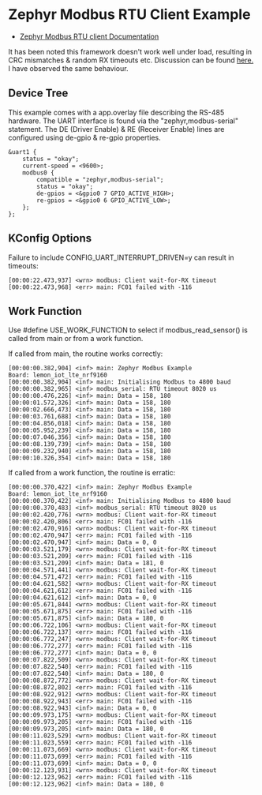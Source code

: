 # Zephyr Modbus RTU Client Example

* [Zephyr Modbus RTU client Documentation](https://docs.zephyrproject.org/latest/samples/subsys/modbus/rtu_client/README.html)

It has been noted this framework doesn't work well under load, resulting in CRC mismatches & random RX timeouts etc. Discussion can be found [here.](https://github.com/zephyrproject-rtos/zephyr/pull/74029) I have observed the same behaviour.

## Device Tree

This example comes with a app.overlay file describing the RS-485 hardware. The UART interface is found via the "zephyr,modbus-serial" statement. The DE (Driver Enable) & RE (Receiver Enable) lines are configured using de-gpio & re-gpio properties.

```
&uart1 {
	status = "okay";
	current-speed = <9600>;
	modbus0 {
		compatible = "zephyr,modbus-serial";
		status = "okay";
		de-gpios = <&gpio0 7 GPIO_ACTIVE_HIGH>;
		re-gpios = <&gpio0 6 GPIO_ACTIVE_LOW>;
	};
};
```

## KConfig Options

Failure to include CONFIG_UART_INTERRUPT_DRIVEN=y can result in timeouts:

```
[00:00:22.473,937] <wrn> modbus: Client wait-for-RX timeout
[00:00:22.473,968] <err> main: FC01 failed with -116
```

## Work Function

Use #define USE_WORK_FUNCTION to select if modbus_read_sensor() is called from main or from a work function.

If called from main, the routine works correctly:

```
[00:00:00.382,904] <inf> main: Zephyr Modbus Example
Board: lemon_iot_lte_nrf9160
[00:00:00.382,904] <inf> main: Initialising Modbus to 4800 baud
[00:00:00.382,965] <inf> modbus_serial: RTU timeout 8020 us
[00:00:00.476,226] <inf> main: Data = 158, 180
[00:00:01.572,326] <inf> main: Data = 158, 180
[00:00:02.666,473] <inf> main: Data = 158, 180
[00:00:03.761,688] <inf> main: Data = 158, 180
[00:00:04.856,018] <inf> main: Data = 158, 180
[00:00:05.952,239] <inf> main: Data = 158, 180
[00:00:07.046,356] <inf> main: Data = 158, 180
[00:00:08.139,739] <inf> main: Data = 158, 180
[00:00:09.232,940] <inf> main: Data = 158, 180
[00:00:10.326,354] <inf> main: Data = 158, 180
```

If called from a work function, the routine is erratic:

```
[00:00:00.370,422] <inf> main: Zephyr Modbus Example
Board: lemon_iot_lte_nrf9160
[00:00:00.370,422] <inf> main: Initialising Modbus to 4800 baud
[00:00:00.370,483] <inf> modbus_serial: RTU timeout 8020 us
[00:00:02.420,776] <wrn> modbus: Client wait-for-RX timeout
[00:00:02.420,806] <err> main: FC01 failed with -116
[00:00:02.470,916] <wrn> modbus: Client wait-for-RX timeout
[00:00:02.470,947] <err> main: FC01 failed with -116
[00:00:02.470,947] <inf> main: Data = 0, 0
[00:00:03.521,179] <wrn> modbus: Client wait-for-RX timeout
[00:00:03.521,209] <err> main: FC01 failed with -116
[00:00:03.521,209] <inf> main: Data = 181, 0
[00:00:04.571,441] <wrn> modbus: Client wait-for-RX timeout
[00:00:04.571,472] <err> main: FC01 failed with -116
[00:00:04.621,582] <wrn> modbus: Client wait-for-RX timeout
[00:00:04.621,612] <err> main: FC01 failed with -116
[00:00:04.621,612] <inf> main: Data = 0, 0
[00:00:05.671,844] <wrn> modbus: Client wait-for-RX timeout
[00:00:05.671,875] <err> main: FC01 failed with -116
[00:00:05.671,875] <inf> main: Data = 180, 0
[00:00:06.722,106] <wrn> modbus: Client wait-for-RX timeout
[00:00:06.722,137] <err> main: FC01 failed with -116
[00:00:06.772,247] <wrn> modbus: Client wait-for-RX timeout
[00:00:06.772,277] <err> main: FC01 failed with -116
[00:00:06.772,277] <inf> main: Data = 0, 0
[00:00:07.822,509] <wrn> modbus: Client wait-for-RX timeout
[00:00:07.822,540] <err> main: FC01 failed with -116
[00:00:07.822,540] <inf> main: Data = 180, 0
[00:00:08.872,772] <wrn> modbus: Client wait-for-RX timeout
[00:00:08.872,802] <err> main: FC01 failed with -116
[00:00:08.922,912] <wrn> modbus: Client wait-for-RX timeout
[00:00:08.922,943] <err> main: FC01 failed with -116
[00:00:08.922,943] <inf> main: Data = 0, 0
[00:00:09.973,175] <wrn> modbus: Client wait-for-RX timeout
[00:00:09.973,205] <err> main: FC01 failed with -116
[00:00:09.973,205] <inf> main: Data = 180, 0
[00:00:11.023,529] <wrn> modbus: Client wait-for-RX timeout
[00:00:11.023,559] <err> main: FC01 failed with -116
[00:00:11.073,669] <wrn> modbus: Client wait-for-RX timeout
[00:00:11.073,699] <err> main: FC01 failed with -116
[00:00:11.073,699] <inf> main: Data = 0, 0
[00:00:12.123,931] <wrn> modbus: Client wait-for-RX timeout
[00:00:12.123,962] <err> main: FC01 failed with -116
[00:00:12.123,962] <inf> main: Data = 180, 0
```